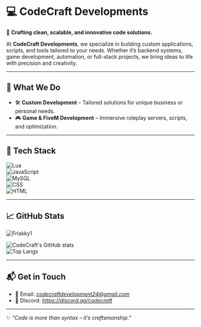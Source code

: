# 💻 CodeCraft Developments  

🚀 **Crafting clean, scalable, and innovative code solutions.**  

At **CodeCraft Developments**, we specialize in building custom applications, scripts, and tools tailored to your needs. Whether it’s backend systems, game development, automation, or full-stack projects, we bring ideas to life with precision and creativity.  

---

## 🌟 What We Do  
- 🛠 **Custom Development** – Tailored solutions for unique business or personal needs.  
- 🎮 **Game & FiveM Development** – Immersive roleplay servers, scripts, and optimization.  

---

## 🧰 Tech Stack  

![Lua](https://img.shields.io/badge/Lua-2C2D72?style=for-the-badge&logo=lua&logoColor=white)  
![JavaScript](https://img.shields.io/badge/JavaScript-F7DF1E?style=for-the-badge&logo=javascript&logoColor=black)   
![MySQL](https://img.shields.io/badge/MySQL-005C84?style=for-the-badge&logo=mysql&logoColor=white)  
![CSS](https://img.shields.io/badge/CSS-800080?style=for-the-badge&logo=css&logoColor=white)  
![HTML](https://img.shields.io/badge/HTML-FF4D00?style=for-the-badge&logo=HTML5&logoColor=white)  

---

## 📈 GitHub Stats  

<p align="left"> <img src="https://komarev.com/ghpvc/?username=Friskky1" alt="Friskky1" /> </p>

![CodeCraft's GitHub stats](https://github-readme-stats.vercel.app/api?username=CodeCraft-Developments&show_icons=true&theme=radical)  
![Top Langs](https://github-readme-stats.vercel.app/api/top-langs/?username=CodeCraft-Developments&layout=compact&theme=radical)  

---

## 📬 Get in Touch  

- 📧 Email: *codecraftdevelopment24@gmail.com*  
- 💬 Discord: *https://discord.gg/codecraft*  

---

✨ *“Code is more than syntax – it’s craftsmanship.”*  
